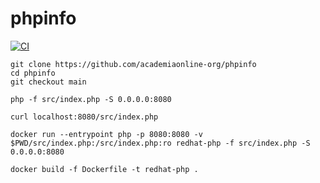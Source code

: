# phpinfo

[![CI](https://github.com/academiaonline-org/phpinfo/actions/workflows/ci.yaml/badge.svg?branch=main)](https://github.com/academiaonline-org/phpinfo/actions/workflows/ci.yaml)

```
git clone https://github.com/academiaonline-org/phpinfo
cd phpinfo
git checkout main
```
```
php -f src/index.php -S 0.0.0.0:8080
```
```
curl localhost:8080/src/index.php
```
```
docker run --entrypoint php -p 8080:8080 -v $PWD/src/index.php:/src/index.php:ro redhat-php -f src/index.php -S 0.0.0.0:8080
```
```
docker build -f Dockerfile -t redhat-php .
```
